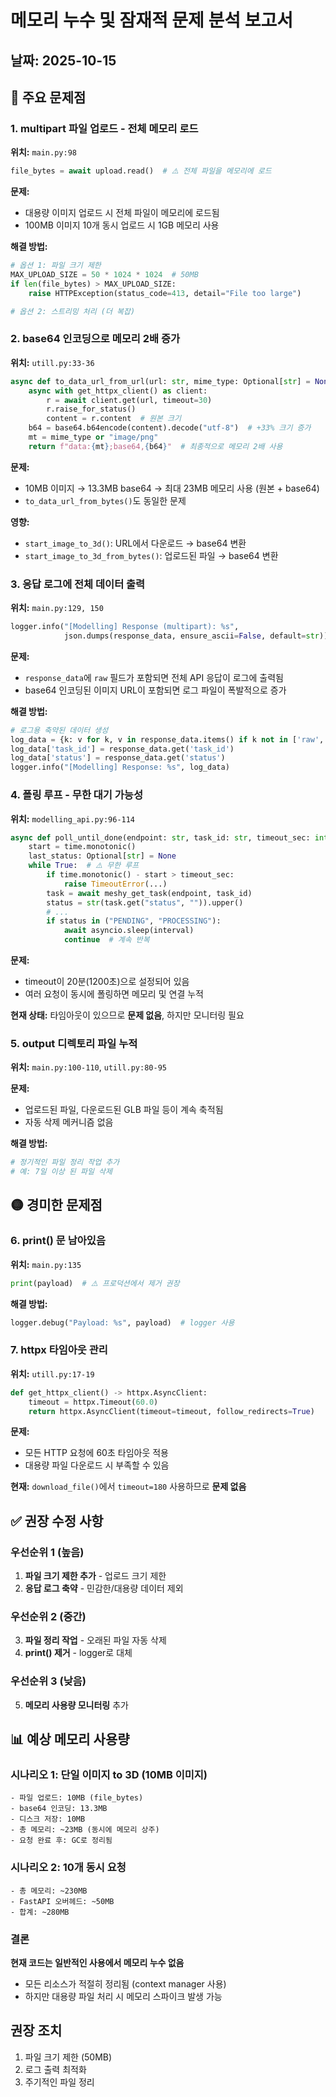 # 메모리 누수 및 잠재적 문제 분석 보고서

## 날짜: 2025-10-15

## 🔴 주요 문제점

### 1. **multipart 파일 업로드 - 전체 메모리 로드**
**위치:** `main.py:98`
```python
file_bytes = await upload.read()  # ⚠️ 전체 파일을 메모리에 로드
```

**문제:**
- 대용량 이미지 업로드 시 전체 파일이 메모리에 로드됨
- 100MB 이미지 10개 동시 업로드 시 1GB 메모리 사용

**해결 방법:**
```python
# 옵션 1: 파일 크기 제한
MAX_UPLOAD_SIZE = 50 * 1024 * 1024  # 50MB
if len(file_bytes) > MAX_UPLOAD_SIZE:
    raise HTTPException(status_code=413, detail="File too large")

# 옵션 2: 스트리밍 처리 (더 복잡)
```

### 2. **base64 인코딩으로 메모리 2배 증가**
**위치:** `utill.py:33-36`
```python
async def to_data_url_from_url(url: str, mime_type: Optional[str] = None) -> str:
    async with get_httpx_client() as client:
        r = await client.get(url, timeout=30)
        r.raise_for_status()
        content = r.content  # 원본 크기
    b64 = base64.b64encode(content).decode("utf-8")  # +33% 크기 증가
    mt = mime_type or "image/png"
    return f"data:{mt};base64,{b64}"  # 최종적으로 메모리 2배 사용
```

**문제:**
- 10MB 이미지 → 13.3MB base64 → 최대 23MB 메모리 사용 (원본 + base64)
- `to_data_url_from_bytes()`도 동일한 문제

**영향:**
- `start_image_to_3d()`: URL에서 다운로드 → base64 변환
- `start_image_to_3d_from_bytes()`: 업로드된 파일 → base64 변환

### 3. **응답 로그에 전체 데이터 출력**
**위치:** `main.py:129, 150`
```python
logger.info("[Modelling] Response (multipart): %s",
            json.dumps(response_data, ensure_ascii=False, default=str))
```

**문제:**
- `response_data`에 `raw` 필드가 포함되면 전체 API 응답이 로그에 출력됨
- base64 인코딩된 이미지 URL이 포함되면 로그 파일이 폭발적으로 증가

**해결 방법:**
```python
# 로그용 축약된 데이터 생성
log_data = {k: v for k, v in response_data.items() if k not in ['raw', 'request_payload']}
log_data['task_id'] = response_data.get('task_id')
log_data['status'] = response_data.get('status')
logger.info("[Modelling] Response: %s", log_data)
```

### 4. **폴링 루프 - 무한 대기 가능성**
**위치:** `modelling_api.py:96-114`
```python
async def poll_until_done(endpoint: str, task_id: str, timeout_sec: int = 20 * 60, interval: int = 6):
    start = time.monotonic()
    last_status: Optional[str] = None
    while True:  # ⚠️ 무한 루프
        if time.monotonic() - start > timeout_sec:
            raise TimeoutError(...)
        task = await meshy_get_task(endpoint, task_id)
        status = str(task.get("status", "")).upper()
        # ...
        if status in ("PENDING", "PROCESSING"):
            await asyncio.sleep(interval)
            continue  # 계속 반복
```

**문제:**
- timeout이 20분(1200초)으로 설정되어 있음
- 여러 요청이 동시에 폴링하면 메모리 및 연결 누적

**현재 상태:** 타임아웃이 있으므로 **문제 없음**, 하지만 모니터링 필요

### 5. **output 디렉토리 파일 누적**
**위치:** `main.py:100-110`, `utill.py:80-95`

**문제:**
- 업로드된 파일, 다운로드된 GLB 파일 등이 계속 축적됨
- 자동 삭제 메커니즘 없음

**해결 방법:**
```python
# 정기적인 파일 정리 작업 추가
# 예: 7일 이상 된 파일 삭제
```

## 🟡 경미한 문제점

### 6. **print() 문 남아있음**
**위치:** `main.py:135`
```python
print(payload)  # ⚠️ 프로덕션에서 제거 권장
```

**해결 방법:**
```python
logger.debug("Payload: %s", payload)  # logger 사용
```

### 7. **httpx 타임아웃 관리**
**위치:** `utill.py:17-19`
```python
def get_httpx_client() -> httpx.AsyncClient:
    timeout = httpx.Timeout(60.0)
    return httpx.AsyncClient(timeout=timeout, follow_redirects=True)
```

**문제:**
- 모든 HTTP 요청에 60초 타임아웃 적용
- 대용량 파일 다운로드 시 부족할 수 있음

**현재:** `download_file()`에서 `timeout=180` 사용하므로 **문제 없음**

## ✅ 권장 수정 사항

### 우선순위 1 (높음)
1. **파일 크기 제한 추가** - 업로드 크기 제한
2. **응답 로그 축약** - 민감한/대용량 데이터 제외

### 우선순위 2 (중간)
3. **파일 정리 작업** - 오래된 파일 자동 삭제
4. **print() 제거** - logger로 대체

### 우선순위 3 (낮음)
5. **메모리 사용량 모니터링** 추가

## 📊 예상 메모리 사용량

### 시나리오 1: 단일 이미지 to 3D (10MB 이미지)
```
- 파일 업로드: 10MB (file_bytes)
- base64 인코딩: 13.3MB
- 디스크 저장: 10MB
- 총 메모리: ~23MB (동시에 메모리 상주)
- 요청 완료 후: GC로 정리됨
```

### 시나리오 2: 10개 동시 요청
```
- 총 메모리: ~230MB
- FastAPI 오버헤드: ~50MB
- 합계: ~280MB
```

### 결론
**현재 코드는 일반적인 사용에서 메모리 누수 없음**
- 모든 리소스가 적절히 정리됨 (context manager 사용)
- 하지만 대용량 파일 처리 시 메모리 스파이크 발생 가능

## 권장 조치
1. 파일 크기 제한 (50MB)
2. 로그 출력 최적화
3. 주기적인 파일 정리
